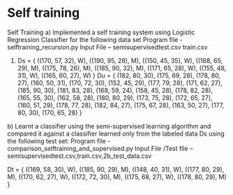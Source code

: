 # Self training
Self Training
a) Implemented a self training system using Logistic Regression Classifier for the following data set 
Program file - selftraining_recursion.py
Input File – semisupervisedtest.csv
                          train.csv

1. Ds = { ((170, 57, 32), W),
((190, 95, 28), M),
((150, 45, 35), W),
((168, 65, 29), M),
((175, 78, 26), M),
((185, 90, 32), M),
((171, 65, 28), W),
((155, 48, 31), W),
((165, 60, 27), W) }
Du = { (182, 80, 30), (175, 69, 28), (178, 80, 27),
(160, 50, 31), (170, 72, 30), (152, 45, 29),
(177, 79, 28), (171, 62, 27), (185, 90, 30),
(181, 83, 28), (168, 59, 24), (158, 45, 28),
(178, 82, 28), (165, 55, 30), (162, 58, 28),
(180, 80, 29), (173, 75, 28), (172, 65, 27),
(160, 51, 29), (178, 77, 28), (182, 84, 27),
(175, 67, 28), (163, 50, 27), (177, 80, 30),
(170, 65, 28) }



b) Learnt a classifier using the semi-supervised learning algorithm and
compared it against a classifier learned only from the labeled data Ds
using the following test set:
Program file - comparison_selftraining_and_supervised.py
Input File /Test file – semisupervisedtest.csv,train.csv,2b_test_data.csv

Dt = { ((169, 58, 30), W),
((185, 90, 29), M),
((148, 40, 31), W),
((177, 80, 29), M),
((170, 62, 27), W),
((172, 72, 30), M),
((175, 68, 27), W),
((178, 80, 29), M) }



